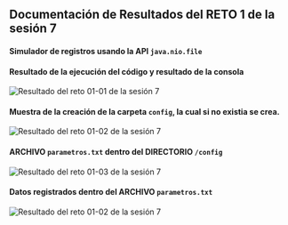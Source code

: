 ## Documentación de Resultados del RETO 1 de la sesión 7 
#### Simulador de registros usando la API `java.nio.file`

#### Resultado de la ejecución del código y resultado de la consola
![Resultado del reto 01-01 de la sesión 7](../img/R1S7-01.png)

#### Muestra de la creación de la carpeta `config`, la cual si no existia se crea.
![Resultado del reto 01-02 de la sesión 7](../img/R1S7-02.png)

#### ARCHIVO `parametros.txt` dentro del DIRECTORIO `/config`
![Resultado del reto 01-03 de la sesión 7](../img/R1S7-03.png)

#### Datos registrados dentro del ARCHIVO `parametros.txt` 
![Resultado del reto 01-02 de la sesión 7](../img/R1S7-04.png)
